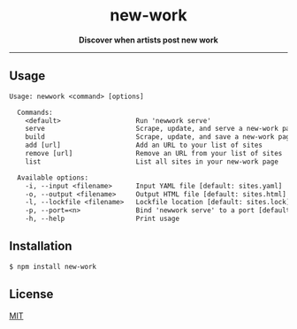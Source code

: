 <h1 align="center">new-work</h1>

<div align="center">
  <strong>Discover when artists post new work</strong>
</div>

---

## Usage
```txt
Usage: newwork <command> [options]

  Commands:
    <default>                   Run 'newwork serve'
    serve                       Scrape, update, and serve a new-work page
    build                       Scrape, update, and save a new-work page to disk
    add [url]                   Add an URL to your list of sites
    remove [url]                Remove an URL from your list of sites
    list                        List all sites in your new-work page

  Available options:
    -i, --input <filename>      Input YAML file [default: sites.yaml]
    -o, --output <filename>     Output HTML file [default: sites.html]
    -l, --lockfile <filename>   Lockfile location [default: sites.lock]
    -p, --port=<n>              Bind 'newwork serve' to a port [default: 3030]
    -h, --help                  Print usage
```

## Installation
```sh
$ npm install new-work
```

## License
[MIT](https://tldrlegal.com/license/mit-license)